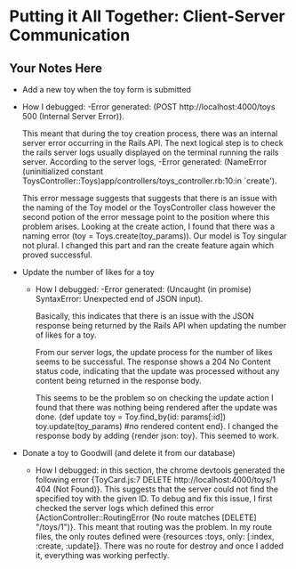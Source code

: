 # Putting it All Together: Client-Server Communication
## Your Notes Here

- Add a new toy when the toy form is submitted

- How I debugged: 
    -Error generated: (POST http://localhost:4000/toys 500 (Internal Server Error)). 
    
    This meant that during the toy creation process, there was an internal server error occurring in the Rails API. 
    The next logical step is to check the rails server logs usually displayed on the terminal running the rails server. According to the server logs, 
    -Error generated: (NameError (uninitialized constant ToysController::Toys)app/controllers/toys_controller.rb:10:in `create'). 
    
    This error message suggests that suggests that there is an issue with the naming of the Toy model or the ToysController class however the second potion of the error message point to the position where this problem arises. Looking at the create action, I found that there was a naming error (toy = Toys.create(toy_params)). Our model is Toy singular not plural. I changed this part and ran the create feature again which proved successful.


- Update the number of likes for a toy

  - How I debugged: 
    -Error generated: (Uncaught (in promise) SyntaxError: Unexpected end of JSON input). 
    
    Basically, this indicates that there is an issue with the JSON response being returned by the Rails API when updating the number of likes for a toy. 
    
    From our server logs, the update process for the number of likes seems to be successful. The response shows a 204 No Content status code, indicating that the update was processed without any content being returned in the response body. 
    
    This seems to be the problem so on checking the update action I found that there was nothing being rendered after the update was done.
   {def update
    toy = Toy.find_by(id: params[:id])
    toy.update(toy_params)
    #no rendered content
  end}. 
  I changed the response body by adding {render json: toy}. This seemed to work.


- Donate a toy to Goodwill (and delete it from our database)

  - How I debugged: in this section, the chrome devtools generated the following error {ToyCard.js:7     DELETE http://localhost:4000/toys/1 404 (Not Found)}. This suggests that the server could not find the specified toy with the given ID. To debug and fix this issue, I first checked the server logs which defined this error {ActionController::RoutingError (No route matches [DELETE] "/toys/1")}. This meant that routing was the problem. In my route files, the only routes defined were {resources :toys, only: [:index, :create, :update]}. There was no route for destroy and once I added it, everything was working perfectly.
